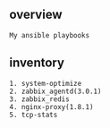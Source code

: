 overview
---------
	My ansible playbooks
inventory
---------
	1. system-optimize
	2. zabbix_agentd(3.0.1)
	3. zabbix_redis
	4. nginx-proxy(1.8.1)
	5. tcp-stats
